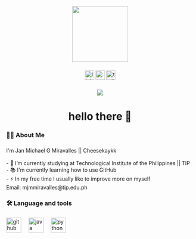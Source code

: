 <div align="center">
  <img height="150" src="https://github.com/Cheesekaykk/GitHub/assets/116662074/2ca5e643-c31c-4747-b6c5-4cbaedd830dc"  />
</div>

###

<div align="center">
  <img src="https://img.shields.io/static/v1?message=LinkedIn&logo=linkedin&label=&color=0077B5&logoColor=white&labelColor=&style=for-the-badge" height="25" alt="linkedin logo"  />
  <img src="https://img.shields.io/static/v1?message=Youtube&logo=youtube&label=&color=FF0000&logoColor=white&labelColor=&style=for-the-badge" height="25" alt="youtube logo"  />
  <img src="https://img.shields.io/static/v1?message=Twitter&logo=twitter&label=&color=1DA1F2&logoColor=white&labelColor=&style=for-the-badge" height="25" alt="twitter logo"  />
</div>

###

<div align="center">
  <img src="https://visitor-badge.laobi.icu/badge?page_id=maurodesouza.maurodesouza&"  />
</div>

###

<h1 align="center">hello there 👋</h1>

###

<h3 align="left">👩‍💻  About Me</h3>

###

<p align="left">I'm Jan Michael G Miravalles || Cheesekaykk <br><br>- 🔭 I’m currently studying at Technological Institute of the Philippines || TIP <br>- 📚 I'm currently learning how to use GitHub<br>- ⚡ In my free time I usually like to improve more on myself <br> Email: mjmmiravalles@tip.edu.ph </p>

###

<h3 align="left">🛠 Language and tools</h3>

###

<div align="left">
  <img src="https://logosmarcas.net/wp-content/uploads/2020/12/GitHub-Simbolo.png" height="40" alt="github logo"  />
  <img width="12" />
  <img src="http://3.bp.blogspot.com/-sgZcl28yU3w/U7zVERNA-jI/AAAAAAAAAGQ/poYZbLJUchQ/s1600/Java.png" height="40" alt="java logo"  />
  <img width="12" />
  <img src="https://raspberry-valley.azurewebsites.net/img/Python-01.jpg" height="40" alt="python logo"  />
  <img width="12" />
</div>

###
